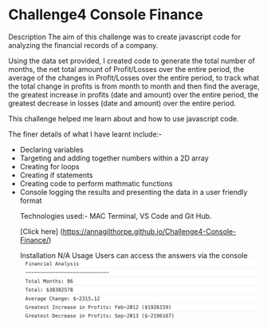 # Challenge4 Console Finance

Description
The aim of this challenge was to create javascript code for analyzing the financial records of a company.

Using the data set provided, I created code to generate the total number of months, the net total amount of Profit/Losses over the entire period, the average of the changes in Profit/Losses over the entire period, to track what the total change in profits is from month to month and then find the average, the greatest increase in profits (date and amount) over the entire period, the greatest decrease in losses (date and amount) over the entire period.

This challenge helped me learn about and how to use javascript code.

The finer details of what I have learnt include:-
<ul>
 <li> Declaring variables </li>
  <li>Targeting and adding together numbers within a 2D array </li>
  <li> Creating for loops </li>
  <li> Creating if statements </li>
  <li> Creating code to perform mathmatic functions </li>
  <li> Console logging the results and presenting the data in a user friendly format </li>

Technologies used:- MAC Terminal, VS Code and Git Hub.

[Click here] (https://annagilthorpe.github.io/Challenge4-Console-Finance/)

Installation
N/A
Usage
Users can access the answers via the console
 ![Screenshot](/Images/Challenge4screenshot.png)
